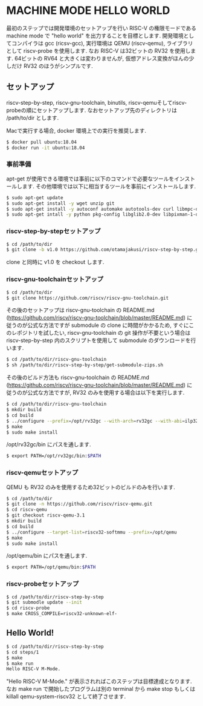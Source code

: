 # MACHINE MODE HELLO WORLD

最初のステップでは開発環境のセットアップを行い RISC-V の権限モードであるmachine
mode で "hello world" を出力することを目標とします. 開発環境としてコンパイラは
gcc (ricsv-gcc), 実行環境は QEMU (riscv-qemu), ライブラリとして riscv-probe
を使用します. なお RISC-V は32ビットの RV32 を使用します. 64ビットの RV64
と大きくは変わりませんが, 仮想アドレス変換がほんの少しだけ RV32
のほうがシンプルです.

## セットアップ
riscv-step-by-step, riscv-gnu-toolchain, binutils,
riscv-qemuそしてriscv-probeの順にセットアップします.
なおセットアップ先のディレクトリは /path/to/dir とします.

Macで実行する場合, docker 環境上での実行を推奨します.
```bash
$ docker pull ubuntu:18.04
$ docker run -it ubuntu:18.04
```

### 事前準備
apt-get が使用できる環境では事前に以下のコマンドで必要なツールをインストールします. その他環境では以下に相当するツールを事前にインストールします.

```bash
$ sudo apt-get update
$ sudo apt-get install -y wget unzip git
$ sudo apt-get install -y autoconf automake autotools-dev curl libmpc-dev libmpfr-dev libgmp-dev gawk build-essential bison flex texinfo gperf libtool patchutils bc zlib1g-dev libexpat-dev
$ sudo apt-get intall -y python pkg-config libglib2.0-dev libpixman-1-dev
```

### riscv-step-by-stepセットアップ
```bash
$ cd /path/to/dir
$ git clone -b v1.0 https://github.com/otamajakusi/riscv-step-by-step.git
```
clone と同時に v1.0 を checkout します.

### riscv-gnu-toolchainセットアップ
```bash
$ cd /path/to/dir
$ git clone https://github.com/riscv/riscv-gnu-toolchain.git
```
その後のセットアップは riscv-gnu-toolchain の README.md
(https://github.com/riscv/riscv-gnu-toolchain/blob/master/README.md) に従うのが公式な方法ですが
submodule の clone に時間がかかるため, すぐにこのレポジトリを試したい,
riscv-gnu-toolchain の git 操作が不要という場合は riscv-step-by-step
内のスクリプトを使用して submodule のダウンロードを行います.
```bash
$ cd /path/to/dir/riscv-gnu-toolchain
$ sh /path/to/dir/riscv-step-by-step/get-submodule-zips.sh
```
その後のビルド方法も riscv-gnu-toolchain の README.md
(https://github.com/riscv/riscv-gnu-toolchain/blob/master/README.md) に従うのが公式な方法ですが,
RV32 のみを使用する場合は以下を実行します.
```bash
$ cd /path/to/dir/riscv-gnu-toolchain
$ mkdir build
$ cd build
$ ../configure --prefix=/opt/rv32gc --with-arch=rv32gc --with-abi=ilp32d
$ make
$ sudo make install
```
/opt/rv32gc/bin にパスを通します.
```bash
$ export PATH=/opt/rv32gc/bin:$PATH
```

### riscv-qemuセットアップ
QEMU も RV32 のみを使用するため32ビットのビルドのみを行います.
```bash
$ cd /path/to/dir
$ git clone -n https://github.com/riscv/riscv-qemu.git
$ cd riscv-qemu
$ git checkout riscv-qemu-3.1
$ mkdir build
$ cd build
$ ../configure --target-list=riscv32-softmmu --prefix=/opt/qemu
$ make
$ sudo make install
```
/opt/qemu/bin にパスを通します.
```bash
$ export PATH=/opt/qemu/bin:$PATH
```

### riscv-probeセットアップ
```bash
$ cd /path/to/dir/riscv-step-by-step
$ git submodle update --init
$ cd riscv-probe
$ make CROSS_COMPILE=riscv32-unknown-elf-
```

## Hello World!
```bash
$ cd /path/to/dir/riscv-step-by-step
$ cd steps/1
$ make
$ make run
Hello RISC-V M-Mode.
```
"Hello RISC-V M-Mode." が表示されればこのステップは目標達成となります.
なお make run で開始したプログラムは別の terminal から make stop もしくは
killall qemu-system-riscv32 として終了させます.
